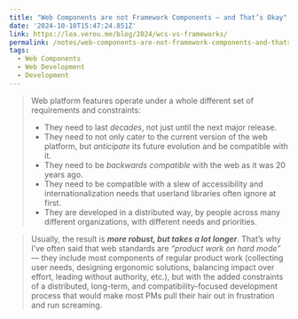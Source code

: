 ```yaml
---
title: "Web Components are not Framework Components — and That’s Okay"
date: '2024-10-10T15:47:24.851Z'
link: https://lea.verou.me/blog/2024/wcs-vs-frameworks/
permalink: /notes/web-components-are-not-framework-components-and-thats-okay/index.html
tags:
  - Web Components
  - Web Development
  - Development
---
```


> Web platform features operate under a whole different set of requirements and constraints:
> 
> - They need to last *decades*, not just until the next major release.
> - They need to not only cater to the current version of the web platform, but *anticipate* its future evolution and be compatible with it.
> - They need to be *backwards compatible* with the web as it was 20 years ago.
> - They need to be compatible with a slew of accessibility and internationalization needs that userland libraries often ignore at first.
> - They are developed in a distributed way, by people across many different organizations, with different needs and priorities.

> Usually, the result is ***more robust, but takes a lot longer***. That’s why I’ve often said that web standards are *“product work on hard mode”* — they include most components of regular product work (collecting user needs, designing ergonomic solutions, balancing impact over effort, leading without authority, etc.), but with the added constraints of a distributed, long-term, and compatibility-focused development process that would make most PMs pull their hair out in frustration and run screaming.